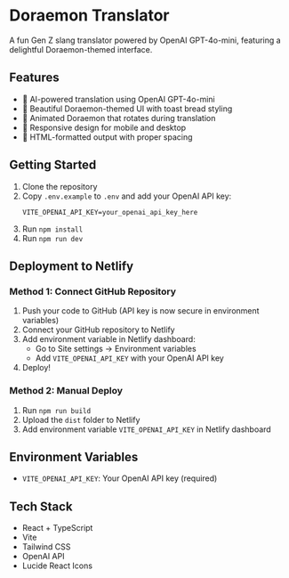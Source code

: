 # Doraemon Translator

A fun Gen Z slang translator powered by OpenAI GPT-4o-mini, featuring a delightful Doraemon-themed interface.

## Features

- 🤖 AI-powered translation using OpenAI GPT-4o-mini
- 🎨 Beautiful Doraemon-themed UI with toast bread styling
- 🔄 Animated Doraemon that rotates during translation
- 📱 Responsive design for mobile and desktop
- 🎯 HTML-formatted output with proper spacing

## Getting Started

1. Clone the repository
2. Copy `.env.example` to `.env` and add your OpenAI API key:
   ```
   VITE_OPENAI_API_KEY=your_openai_api_key_here
   ```
3. Run `npm install`
4. Run `npm run dev`

## Deployment to Netlify

### Method 1: Connect GitHub Repository
1. Push your code to GitHub (API key is now secure in environment variables)
2. Connect your GitHub repository to Netlify
3. Add environment variable in Netlify dashboard:
   - Go to Site settings → Environment variables
   - Add `VITE_OPENAI_API_KEY` with your OpenAI API key
4. Deploy!

### Method 2: Manual Deploy
1. Run `npm run build`
2. Upload the `dist` folder to Netlify
3. Add environment variable `VITE_OPENAI_API_KEY` in Netlify dashboard

## Environment Variables

- `VITE_OPENAI_API_KEY`: Your OpenAI API key (required)

## Tech Stack

- React + TypeScript
- Vite
- Tailwind CSS
- OpenAI API
- Lucide React Icons
